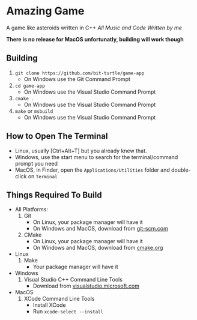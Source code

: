 # Amazing Game
A game like asteroids written in C++
*All Music and Code Written by me*

**There is no release for MacOS unfortunatly, building will work though**

## Building
1. `git clone https://github.com/bit-turtle/game-app`
   * On Windows use the Git Command Prompt
2. `cd game-app`
   * On Windows use the Visual Studio Command Prompt
2. `cmake .`
   * On Windows use the Visual Studio Command Prompt
3. `make` or `msbuild`
   * On Windows use the Visual Studio Command Prompt

## How to Open The Terminal
* Linux, usually [Ctrl+Alt+T] but you already knew that.
* Windows, use the start menu to search for the terminal/command prompt you need
* MacOS, in Finder, open the `Applications/Utilities` folder and double-click on `Terminal`

## Things Required To Build
* All Platforms:
  1. Git
     * On Linux, your package manager will have it
     * On Windows and MacOS, download from [git-scm.com](https://git-scm.com/)
  2. CMake
     * On Linux, your package manager will have it
     * On Windows and MacOS, download from [cmake.org](https://cmake.org/)
* Linux
  1. Make
     * Your package manager will have it
* Windows
  1. Visual Studio C++ Command Line Tools
     * Download from [visualstudio.microsoft.com](https://visualstudio.microsoft.com/visual-cpp-build-tools/)
* MacOS
  1. XCode Command Line Tools
     * Install XCode
     * Run `xcode-select --install`
